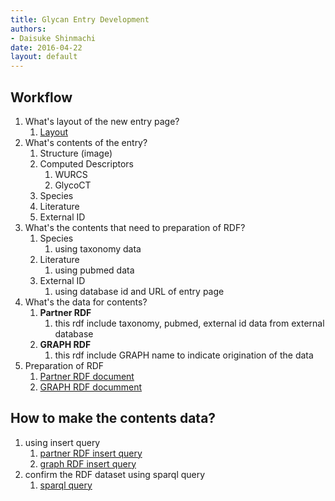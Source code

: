 ```yaml
---
title: Glycan Entry Development
authors:
- Daisuke Shinmachi
date: 2016-04-22
layout: default
---
```


## Workflow

1. What's layout of the new entry page?
	1. [Layout](https://docs.google.com/presentation/d/1XKVUXP9NAnoNpALcDc66LCQGWMkW3Wa0_NegOimevT4/edit#slide=id.g1292ea5b4c_0_196)
1. What's contents of the entry?
	1. Structure (image)
	1. Computed Descriptors
		1. WURCS
		1. GlycoCT
	1. Species
	1. Literature
	1. External ID
1. What's the contents that need to preparation of RDF?
	1. Species
		1. using taxonomy data
	1. Literature
		1. using pubmed data
	1. External ID
		1. using database id and URL of entry page
1. What's the data for contents?
	1. **Partner RDF**
		1. this rdf include taxonomy, pubmed, external id data from external database
	1. **GRAPH RDF**
		1. this rdf include GRAPH name to indicate origination of the data
1. Preparation of RDF
	1. [Partner RDF document](/system/rdf/partnerRdf)
	1. [GRAPH RDF documment](/system/rdf/graphRdf)



## How to make the contents data?

1. using insert query
	1. [partner RDF insert query](/system/sparql/partnerRdfInsertQuery)
	1. [graph RDF insert query](/system/rfd/graphRdf)
1. confirm the RDF dataset using sparql query
	1. [sparql query](/system/glycanEntry/sparql)




